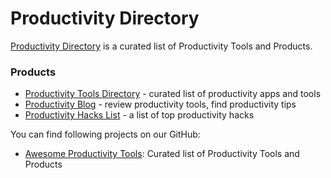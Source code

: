# Productivity Directory

[Productivity Directory](https://productivity.directory) is a curated list of Productivity Tools and Products.

### Products

- [Productivity Tools Directory](https://productivity.directory) - curated list of productivity apps and tools
- [Productivity Blog](https://blog.productivity.directory) - review productivity tools, find productivity tips
- [Productivity Hacks List](https://productivity.directory/notes/hacks) - a list of top productivity hacks

You can find following projects on our GitHub:

- [Awesome Productivity Tools](https://github.com/ProductivityDirectory/awesome-productivity-tools): Curated list of Productivity Tools and Products

